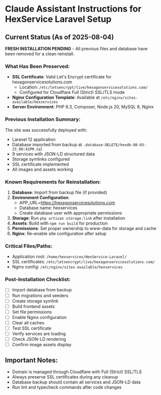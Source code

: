 # Claude Assistant Instructions for HexService Laravel Setup

## Current Status (As of 2025-08-04)
**FRESH INSTALLATION PENDING** - All previous files and database have been removed for a clean reinstall.

### What Has Been Preserved:
- **SSL Certificate**: Valid Let's Encrypt certificate for hexagonservicesolutions.com
  - Location: `/etc/letsencrypt/live/hexagonservicesolutions.com/`
  - Configured for Cloudflare Full (Strict) SSL/TLS mode
- **Nginx Configuration Template**: Available at `/etc/nginx/sites-available/hexservices`
- **Server Environment**: PHP 8.3, Composer, Node.js 20, MySQL 8, Nginx

### Previous Installation Summary:
The site was successfully deployed with:
- Laravel 12 application
- Database imported from backup at `.database-DELETE/hexdb-08-03-25_08:41PM.sql`
- 9 services with JSON-LD structured data
- Storage symlinks configured
- SSL certificate implemented
- All images and assets working

### Known Requirements for Reinstallation:
1. **Database**: Import from backup file (if provided)
2. **Environment Configuration**:
   - APP_URL=https://hexagonservicesolutions.com
   - Database name: hexservices
   - Create database user with appropriate permissions
3. **Storage**: Run `php artisan storage:link` after installation
4. **Assets**: Build with `npm run build` for production
5. **Permissions**: Set proper ownership to www-data for storage and cache
6. **Nginx**: Re-enable site configuration after setup

### Critical Files/Paths:
- Application root: `/home/hexservices/HexService-Laravel/`
- SSL certificates: `/etc/letsencrypt/live/hexagonservicesolutions.com/`
- Nginx config: `/etc/nginx/sites-available/hexservices`

### Post-Installation Checklist:
- [ ] Import database from backup
- [ ] Run migrations and seeders
- [ ] Create storage symlink
- [ ] Build frontend assets
- [ ] Set file permissions
- [ ] Enable Nginx configuration
- [ ] Clear all caches
- [ ] Test SSL certificate
- [ ] Verify services are loading
- [ ] Check JSON-LD rendering
- [ ] Confirm image assets display

## Important Notes:
- Domain is managed through Cloudflare with Full (Strict) SSL/TLS
- Always preserve SSL certificates during any cleanup
- Database backup should contain all services and JSON-LD data
- Run lint and typecheck commands after code changes